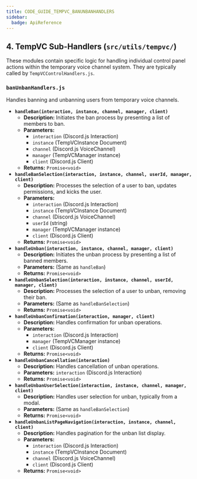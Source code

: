 ```yaml
---
title: CODE_GUIDE_TEMPVC_BANUNBANHANDLERS
sidebar:
  badge: ApiReference
---
```


## 4. TempVC Sub-Handlers (`src/utils/tempvc/`)

These modules contain specific logic for handling individual control panel actions within the temporary voice channel system. They are typically called by `TempVCControlHandlers.js`.

### `banUnbanHandlers.js`
Handles banning and unbanning users from temporary voice channels.

*   **`handleBan(interaction, instance, channel, manager, client)`**
    *   **Description:** Initiates the ban process by presenting a list of members to ban.
    *   **Parameters:**
        *   `interaction` (Discord.js Interaction)
        *   `instance` (TempVCInstance Document)
        *   `channel` (Discord.js VoiceChannel)
        *   `manager` (TempVCManager instance)
        *   `client` (Discord.js Client)
    *   **Returns:** `Promise<void>`
*   **`handleBanSelection(interaction, instance, channel, userId, manager, client)`**
    *   **Description:** Processes the selection of a user to ban, updates permissions, and kicks the user.
    *   **Parameters:**
        *   `interaction` (Discord.js Interaction)
        *   `instance` (TempVCInstance Document)
        *   `channel` (Discord.js VoiceChannel)
        *   `userId` (string)
        *   `manager` (TempVCManager instance)
        *   `client` (Discord.js Client)
    *   **Returns:** `Promise<void>`
*   **`handleUnban(interaction, instance, channel, manager, client)`**
    *   **Description:** Initiates the unban process by presenting a list of banned members.
    *   **Parameters:** (Same as `handleBan`)
    *   **Returns:** `Promise<void>`
*   **`handleUnbanSelection(interaction, instance, channel, userId, manager, client)`**
    *   **Description:** Processes the selection of a user to unban, removing their ban.
    *   **Parameters:** (Same as `handleBanSelection`)
    *   **Returns:** `Promise<void>`
*   **`handleUnbanConfirmation(interaction, manager, client)`**
    *   **Description:** Handles confirmation for unban operations.
    *   **Parameters:**
        *   `interaction` (Discord.js Interaction)
        *   `manager` (TempVCManager instance)
        *   `client` (Discord.js Client)
    *   **Returns:** `Promise<void>`
*   **`handleUnbanCancellation(interaction)`**
    *   **Description:** Handles cancellation of unban operations.
    *   **Parameters:** `interaction` (Discord.js Interaction)
    *   **Returns:** `Promise<void>`
*   **`handleUnbanUserSelection(interaction, instance, channel, manager, client)`**
    *   **Description:** Handles user selection for unban, typically from a modal.
    *   **Parameters:** (Same as `handleBanSelection`)
    *   **Returns:** `Promise<void>`
*   **`handleUnbanListPageNavigation(interaction, instance, channel, client)`**
    *   **Description:** Handles pagination for the unban list display.
    *   **Parameters:**
        *   `interaction` (Discord.js Interaction)
        *   `instance` (TempVCInstance Document)
        *   `channel` (Discord.js VoiceChannel)
        *   `client` (Discord.js Client)
    *   **Returns:** `Promise<void>`
